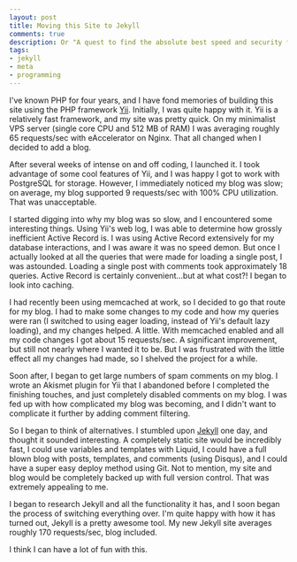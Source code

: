 ```yaml
---
layout: post
title: Moving this Site to Jekyll
comments: true
description: Or "A quest to find the absolute best speed and security for my website"
tags:
- jekyll
- meta
- programming
---
```

I've known PHP for four years, and I have fond memories of building this site using the PHP framework [Yii](http://yiiframework.com).  Initially, I was quite happy with it.  Yii is a relatively fast framework, and my site was pretty quick.  On my minimalist VPS server (single core CPU and 512 MB of RAM) I was averaging roughly 65 requests/sec with eAccelerator on Nginx.  That all changed when I decided to add a blog.

After several weeks of intense on and off coding, I launched it.  I took advantage of some cool features of Yii, and I was happy I got to work with PostgreSQL for storage.  However, I immediately noticed my blog was slow; on average, my blog supported 9 requests/sec with 100% CPU utilization.  That was unacceptable.

I started digging into why my blog was so slow, and I encountered some interesting things.  Using Yii's web log, I was able to determine how grossly inefficient Active Record is.  I was using Active Record extensively for my database interactions, and I was aware it was no speed demon.  But once I actually looked at all the queries that were made for loading a single post, I was astounded.  Loading a single post with comments took approximately 18 queries. Active Record is certainly convenient...but at what cost?!  I began to look into caching.

I had recently been using memcached at work, so I decided to go that route for my blog.  I had to make some changes to my code and how my queries were ran (I switched to using eager loading, instead of Yii's default lazy loading), and my changes helped.  A little.  With memcached enabled and all my code changes I got about 15 requests/sec.  A significant improvement, but still not nearly where I wanted it to be.  But I was frustrated with the little effect all my changes had made, so I shelved the project for a while.

Soon after, I began to get large numbers of spam comments on my blog.  I wrote an Akismet plugin for Yii that I abandoned before I completed the finishing touches, and just completely disabled comments on my blog.  I was fed up with how complicated my blog was becoming, and I didn't want to complicate it further by adding comment filtering.

So I began to think of alternatives.  I stumbled upon [Jekyll](http://jekyllrb.com/) one day, and thought it sounded interesting.  A completely static site would be incredibly fast, I could use variables and templates with Liquid, I could have a full blown blog with posts, templates, and comments (using Disqus), and I could have a super easy deploy method using Git.  Not to mention, my site and blog would be completely backed up with full version control.  That was extremely appealing to me.

I began to research Jekyll and all the functionality it has, and I soon began the process of switching everything over.  I'm quite happy with how it has turned out, Jekyll is a pretty awesome tool.  My new Jekyll site averages roughly 170 requests/sec, blog included.

I think I can have a lot of fun with this.
